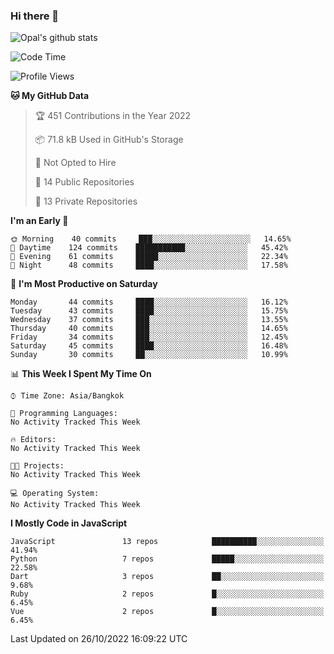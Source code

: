 ### Hi there 👋

![Opal's github stats](https://github-readme-stats.vercel.app/api?username=coolkidneversleep&count_private=true&show_icons=true&theme=radical)


<!--START_SECTION:waka-->
![Code Time](http://img.shields.io/badge/Code%20Time-64%20hrs%2038%20mins-blue)

![Profile Views](http://img.shields.io/badge/Profile%20Views-0-blue)

**🐱 My GitHub Data** 

> 🏆 451 Contributions in the Year 2022
 > 
> 📦 71.8 kB Used in GitHub's Storage 
 > 
> 🚫 Not Opted to Hire
 > 
> 📜 14 Public Repositories 
 > 
> 🔑 13 Private Repositories  
 > 
**I'm an Early 🐤** 

```text
🌞 Morning    40 commits     ███░░░░░░░░░░░░░░░░░░░░░░   14.65% 
🌆 Daytime    124 commits    ███████████░░░░░░░░░░░░░░   45.42% 
🌃 Evening    61 commits     █████░░░░░░░░░░░░░░░░░░░░   22.34% 
🌙 Night      48 commits     ████░░░░░░░░░░░░░░░░░░░░░   17.58%

```
📅 **I'm Most Productive on Saturday** 

```text
Monday       44 commits     ████░░░░░░░░░░░░░░░░░░░░░   16.12% 
Tuesday      43 commits     ████░░░░░░░░░░░░░░░░░░░░░   15.75% 
Wednesday    37 commits     ███░░░░░░░░░░░░░░░░░░░░░░   13.55% 
Thursday     40 commits     ███░░░░░░░░░░░░░░░░░░░░░░   14.65% 
Friday       34 commits     ███░░░░░░░░░░░░░░░░░░░░░░   12.45% 
Saturday     45 commits     ████░░░░░░░░░░░░░░░░░░░░░   16.48% 
Sunday       30 commits     ██░░░░░░░░░░░░░░░░░░░░░░░   10.99%

```


📊 **This Week I Spent My Time On** 

```text
⌚︎ Time Zone: Asia/Bangkok

💬 Programming Languages: 
No Activity Tracked This Week

🔥 Editors: 
No Activity Tracked This Week

🐱‍💻 Projects: 
No Activity Tracked This Week

💻 Operating System: 
No Activity Tracked This Week

```

**I Mostly Code in JavaScript** 

```text
JavaScript               13 repos            ██████████░░░░░░░░░░░░░░░   41.94% 
Python                   7 repos             █████░░░░░░░░░░░░░░░░░░░░   22.58% 
Dart                     3 repos             ██░░░░░░░░░░░░░░░░░░░░░░░   9.68% 
Ruby                     2 repos             █░░░░░░░░░░░░░░░░░░░░░░░░   6.45% 
Vue                      2 repos             █░░░░░░░░░░░░░░░░░░░░░░░░   6.45%

```



 Last Updated on 26/10/2022 16:09:22 UTC
<!--END_SECTION:waka-->
